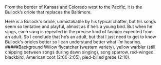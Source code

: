 From the border of Kansas and Colorado west to the Pacific, it is the Bullock’s oriole that replaces the Baltimore. 

Here is a Bullock's oriole, unmistakable by his typical chatter, but his songs seem so tentative and playful, almost as if he’s a young bird. But when he sings, each song is repeated in the precise kind of fashion expected from an adult. So I conclude that he’s an adult, but that I just need to get to know Bullock's orioles better so I can understand better what I’m hearing. 
#####Background
Willow flycatcher (western variety), yellow warbler (still chipping between songs during dawn singing), song sparrow, red-winged blackbird, American coot (2:00-2:05), pied-billed grebe (2:10). 
